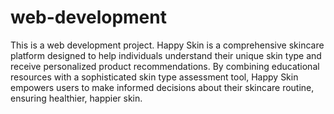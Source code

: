 # web-development
This is a web development project.
Happy Skin is a comprehensive skincare platform designed to help individuals understand their unique skin type and receive personalized product recommendations. By combining educational resources with a sophisticated skin type assessment tool, Happy Skin empowers users to make informed decisions about their skincare routine, ensuring healthier, happier skin.

